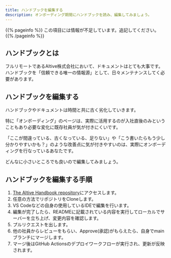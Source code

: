 ```yaml
---
title: ハンドブックを編集する
description: オンボーディング期間にハンドブックを読み、編集してみましょう。
---
```


{{% pageinfo %}}
この項目には情報が不足しています。追記してください。
{{% /pageinfo %}}

## ハンドブックとは

フルリモートであるAltive株式会社において、ドキュメントはとても大事です。
ハンドブックを「信頼できる唯一の情報源」として、日々メンテナンスしてく必要があります。

## ハンドブックを編集する

ハンドブックやドキュメントは時間と共に古く劣化していきます。

特に「オンボーディング」のページは、実際に活用するのが入社直後のみということもあり必要な変化に既存社員が気が付きにくいです。

「ここが間違っている、古くなっている、足りない」や「こう書いたらもう少し分かりやすいかも？」のような改善点に気が付きやすいのは、実際にオンボーディングを行なっているあなたです。

どんなに小さいところでも良いので編集してみましょう。

## ハンドブックを編集する手順

1. [The Altive Handbook repository](https://github.com/altive/handbook)にアクセスします。
2. 任意の方法でリポジトリをCloneします。
3. VS Codeなどの自身の使用しているIDEで編集を行います。
4. 編集が完了したら、READMEに記載されている内容を実行してローカルでサーバーを立ち上げ、変更内容を確認します。
5. プルリクエストを出します。
6. 他の社員からレビューをもらい、Approve(承認)がもらえたら、自身でmainブランチにマージします。
7. マージ後はGitHub Actionsのデプロイワークフローが実行され、更新が反映されます。
